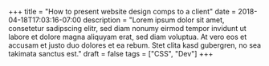 +++
title = "How to present website design comps to a client"
date = 2018-04-18T17:03:16-07:00
description = "Lorem ipsum dolor sit amet, consetetur sadipscing elitr, sed diam nonumy eirmod tempor invidunt ut labore et dolore magna aliquyam erat, sed diam voluptua. At vero eos et accusam et justo duo dolores et ea rebum. Stet clita kasd gubergren, no sea takimata sanctus est."
draft = false
tags = ["CSS", "Dev"]
+++
